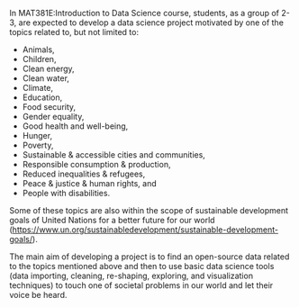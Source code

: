 
In MAT381E:Introduction to Data Science course, students, as a group of 2-3, are expected to develop a data science project motivated by one of the topics related to, but not limited to:

* Animals,
* Children, 
* Clean energy,
* Clean water,
* Climate,
* Education,
* Food security,
* Gender equality,
* Good health and well-being,
* Hunger,
* Poverty,
* Sustainable & accessible cities and communities,
* Responsible consumption & production,
* Reduced inequalities & refugees,
* Peace & justice & human rights, and
* People with disabilities.

Some of these topics are also within the scope of sustainable development goals of United Nations for a better future for our world (https://www.un.org/sustainabledevelopment/sustainable-development-goals/). 

The main aim of developing a project is to find an open-source data related to the topics mentioned above and then to use basic data science tools (data importing, cleaning, re-shaping, exploring, and visualization techniques) to touch one of societal problems in our world and let their voice be heard. 
